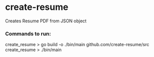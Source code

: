 # create-resume
Creates Resume PDF from JSON object

### Commands to run:

create_resume > go build -o ./bin/main github.com/create-resume/src <br>
create_resume > ./bin/main